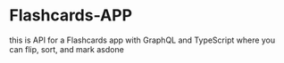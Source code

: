 # Flashcards-APP
this is API for a Flashcards app with GraphQL and TypeScript where  you can flip, sort, and mark asdone
